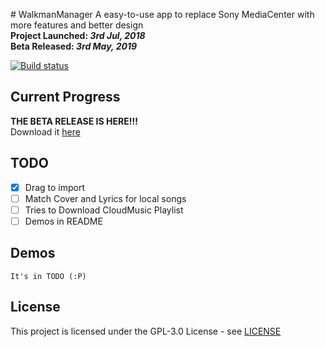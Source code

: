 ﻿﻿﻿﻿# WalkmanManager
A easy-to-use app to replace Sony MediaCenter with more features and better design  
 **Project Launched: _3rd Jul, 2018_**  
 **Beta Released: _3rd May, 2019_**

[![Build status](https://ci.appveyor.com/api/projects/status/0a2g6wl6x9mh53bl?svg=true)](https://ci.appveyor.com/project/guo40020/walkmanmanager)

## Current Progress
**THE BETA RELEASE IS HERE!!!**  
Download it [here](https://github.com/guo40020/WalkmanManager/releases)

## TODO
* [x] Drag to import
* [ ] Match Cover and Lyrics for local songs
* [ ] Tries to Download CloudMusic Playlist
* [ ] Demos in README

## Demos  
`It's in TODO (:P)`

## License

This project is licensed under the GPL-3.0 License - see [LICENSE](LICENSE)





